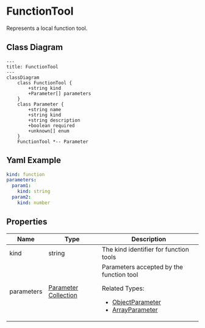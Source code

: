 # FunctionTool

Represents a local function tool.

## Class Diagram

```mermaid
---
title: FunctionTool
---
classDiagram
    class FunctionTool {
        +string kind
        +Parameter[] parameters
    }
    class Parameter {
        +string name
        +string kind
        +string description
        +boolean required
        +unknown[] enum
    }
    FunctionTool *-- Parameter
```



## Yaml Example
```yaml
kind: function
parameters:
  param1:
    kind: string
  param2:
    kind: number

```




## Properties

| Name | Type | Description |
| ---- | ---- | ----------- |
| kind | string | The kind identifier for function tools  |
| parameters | [Parameter Collection](Parameter.md) | Parameters accepted by the function tool <p>Related Types:<ul><li>[ObjectParameter](ObjectParameter.md)</li><li>[ArrayParameter](ArrayParameter.md)</li></ul></p> |



